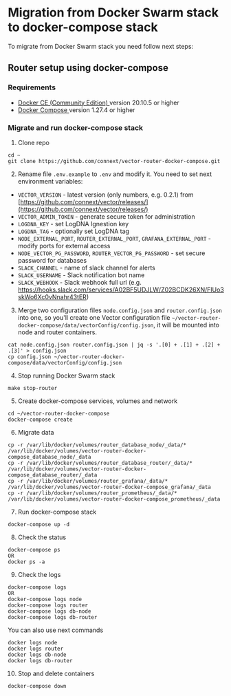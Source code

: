 
# Migration from Docker Swarm stack to docker-compose stack

To migrate from Docker Swarm stack you need follow next steps:

## Router setup using docker-compose

### Requirements
* [ Docker CE (Community Edition) ](https://docs.docker.com/install/) version 20.10.5 or higher
* [ Docker Compose ](https://docs.docker.com/compose/install/) version 1.27.4 or higher

### Migrate and run docker-compose stack

1. Clone repo
```
cd ~
git clone https://github.com/connext/vector-router-docker-compose.git
```

2. Rename file `.env.example` to `.env` and modify it. You need to set next environment variables:
- `VECTOR_VERSION` - latest version (only numbers, e.g. 0.2.1) from [https://github.com/connext/vector/releases/](https://github.com/connext/vector/releases/)
- `VECTOR_ADMIN_TOKEN` - generate secure token for administration
- `LOGDNA_KEY` - set LogDNA Ignestion key
- `LOGDNA_TAG` - optionally set LogDNA tag
- `NODE_EXTERNAL_PORT`, `ROUTER_EXTERNAL_PORT`, `GRAFANA_EXTERNAL_PORT` - modify ports for external access
- `NODE_VECTOR_PG_PASSWORD`, `ROUTER_VECTOR_PG_PASSWORD` - set secure password for databases
- `SLACK_CHANNEL` - name of slack channel for alerts
- `SLACK_USERNAME` - Slack notification bot name
- `SLACK_WEBHOOK` - Slack webhook full url (e.g. https://hooks.slack.com/services/A02BF5UDJLW/Z02BCDK26XN/FlUo3skWo6Xc0vNnahr43tER)

3. Merge two configuration files `node.config.json` and `router.config.json` into one, so you'll create one Vector configuration file `~/vector-router-docker-compose/data/vectorConfig/config.json`, it will be mounted into node and router containers.
```
cat node.config.json router.config.json | jq -s '.[0] + .[1] + .[2] + .[3]' > config.json
cp config.json ~/vector-router-docker-compose/data/vectorConfig/config.json
```

4. Stop running Docker Swarm stack
```
make stop-router
```

5. Create docker-compose services, volumes and network
```
cd ~/vector-router-docker-compose
docker-compose create
```

6. Migrate data
```
cp -r /var/lib/docker/volumes/router_database_node/_data/* /var/lib/docker/volumes/vector-router-docker-compose_database_node/_data
cp -r /var/lib/docker/volumes/router_database_router/_data/* /var/lib/docker/volumes/vector-router-docker-compose_database_router/_data
cp -r /var/lib/docker/volumes/router_grafana/_data/* /var/lib/docker/volumes/vector-router-docker-compose_grafana/_data
cp -r /var/lib/docker/volumes/router_prometheus/_data/* /var/lib/docker/volumes/vector-router-docker-compose_prometheus/_data
```

7. Run docker-compose stack
```
docker-compose up -d
```

8. Check the status
```
docker-compose ps
OR
docker ps -a
```

9. Check the logs
```
docker-compose logs
OR
docker-compose logs node
docker-compose logs router
docker-compose logs db-node
docker-compose logs db-router
```
You can also use next commands
```
docker logs node
docker logs router
docker logs db-node
docker logs db-router
```

10. Stop and delete containers
```
docker-compose down
```

